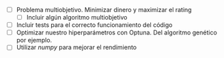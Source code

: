 - [ ] Problema multiobjetivo. Minimizar dinero y maximizar el rating
    - [ ] Incluir algún algoritmo multiobjetivo
- [ ] Incluir tests para el correcto funcionamiento del código
- [ ] Optimizar nuestro hiperparámetros con Optuna. Del algoritmo genético por ejemplo.
- [ ] Utilizar *numpy* para mejorar el rendimiento
